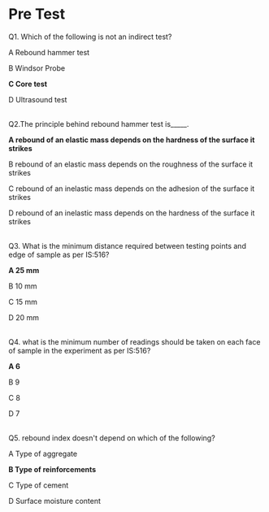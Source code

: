 # Pre Test



Q1. Which of the following is not an indirect test?<br>

A    Rebound hammer test<br>

B    Windsor Probe<br>

**C    Core test**<br>

D    Ultrasound test<br><br>


Q2.The principle behind rebound hammer test is_____.<br>

**A   rebound of an elastic mass depends on the hardness of the surface it strikes**<br>

B    rebound of an elastic mass depends on the roughness of the surface it strikes<br>

C    rebound of an inelastic mass depends on the adhesion of the surface it strikes<br>

D    rebound of an inelastic mass depends on the hardness of the surface it strikes<br><br>


Q3. What is the minimum distance required between testing points and edge of sample as per IS:516?<br>

**A    25 mm**<br>

B    10 mm<br>

C    15 mm<br>

D    20 mm<br><br>

Q4. what is the minimum number of readings should be taken on each face of sample in the experiment as per IS:516?<br>

**A    6**<br>

B    9<br>

C    8<br>

D    7<br><br>

Q5. rebound index doesn't depend on which of the following?<br>

A    Type of aggregate<br>

**B    Type of reinforcements**<br>

C    Type of cement<br>

D    Surface moisture content<br><br>